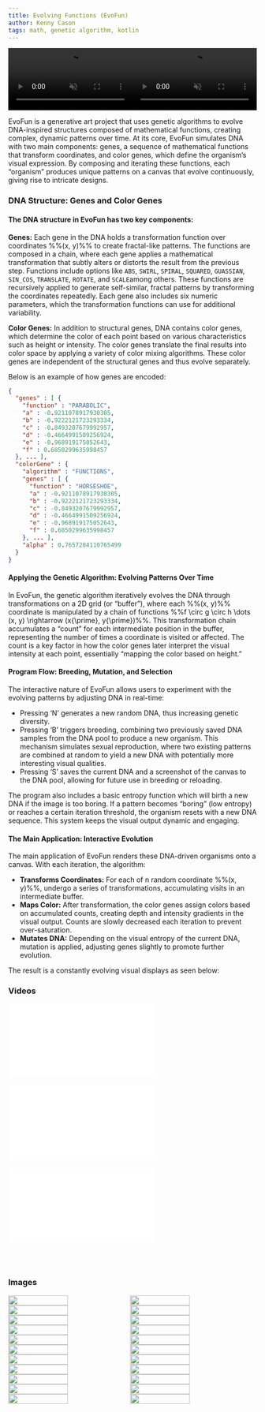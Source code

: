 ```yaml
---
title: Evolving Functions (EvoFun)
author: Kenny Cason
tags: math, genetic algorithm, kotlin
---
```

<video width="50%" controls autoplay muted loop><source src="https://cdn.kennycason.com/evofun/1729899046.mp4" type="video/mp4"></video><video width="50%" controls autoplay muted loop><source src="https://cdn.kennycason.com/evofun/1730174530.mp4" type="video/mp4"></video>

EvoFun is a generative art project that uses genetic algorithms to evolve DNA-inspired structures composed of mathematical functions, creating complex, dynamic patterns over time. At its core, EvoFun simulates DNA with two main components: genes, a sequence of mathematical functions that transform coordinates, and color genes, which define the organism’s visual expression. By composing and iterating these functions, each “organism” produces unique patterns on a canvas that evolve continuously, giving rise to intricate designs.

### DNA Structure: Genes and Color Genes

#### The DNA structure in EvoFun has two key components:

<b>Genes:</b> Each gene in the DNA holds a transformation function over coordinates %%(x, y)%% to create fractal-like patterns. The functions are composed in a chain, where each gene applies a mathematical transformation that subtly alters or distorts the result from the previous step. Functions include options like `ABS`, `SWIRL`, `SPIRAL`, `SQUARED`, `GUASSIAN`, `SIN_COS`, `TRANSLATE`, `ROTATE`, and `SCALE`among others. These functions are recursively applied to generate self-similar, fractal patterns by transforming the coordinates repeatedly. Each gene also includes six numeric parameters, which the transformation functions can use for additional variability.

<b>Color Genes:</b> In addition to structural genes, DNA contains color genes, which determine the color of each point based on various characteristics such as height or intensity. The color genes translate the final results into color space by applying a variety of color mixing algorithms. These color genes are independent of the structural genes and thus evolve separately.

Below is an example of how genes are encoded:

```json
{
  "genes" : [ {
    "function" : "PARABOLIC",
    "a" : -0.9211078917930305,
    "b" : -0.9222121723293334,
    "c" : -0.8493207679992957,
    "d" : -0.4664991509256924,
    "e" : -0.968919175052643,
    "f" : 0.6850299635998457
  }, ... ],
  "colorGene" : {
    "algorithm" : "FUNCTIONS",
    "genes" : [ {
      "function" : "HORSESHOE",
      "a" : -0.9211078917930305,
      "b" : -0.9222121723293334,
      "c" : -0.8493207679992957,
      "d" : -0.4664991509256924,
      "e" : -0.968919175052643,
      "f" : 0.6850299635998457
    }, ... ],
    "alpha" : 0.7657284110765499
  }
}
```

#### Applying the Genetic Algorithm: Evolving Patterns Over Time

In EvoFun, the genetic algorithm iteratively evolves the DNA through transformations on a 2D grid (or “buffer”), where each %%(x, y)%% coordinate is manipulated by a chain of functions %%f \circ g \circ h \dots (x, y) \rightarrow (x{\prime}, y{\prime})%%. This transformation chain accumulates a “count” for each intermediate position in the buffer, representing the number of times a coordinate is visited or affected. The count is a key factor in how the color genes later interpret the visual intensity at each point, essentially “mapping the color based on height.”


#### Program Flow: Breeding, Mutation, and Selection

The interactive nature of EvoFun allows users to experiment with the evolving patterns by adjusting DNA in real-time:

- Pressing ‘N’ generates a new random DNA, thus increasing genetic diversity.
- Pressing ‘B’ triggers breeding, combining two previously saved DNA samples from the DNA pool to produce a new organism. This mechanism simulates sexual reproduction, where two existing patterns are combined at random to yield a new DNA with potentially more interesting visual qualities.
- Pressing ‘S’ saves the current DNA and a screenshot of the canvas to the DNA pool, allowing for future use in breeding or reloading.

The program also includes a basic entropy function which will birth a new DNA if the image is too boring. If a pattern becomes “boring” (low entropy) or reaches a certain iteration threshold, the organism resets with a new DNA sequence. This system keeps the visual output dynamic and engaging.

#### The Main Application: Interactive Evolution

The main application of EvoFun renders these DNA-driven organisms onto a canvas. With each iteration, the algorithm:

- <b>Transforms Coordinates:</b> For each of n random coordinate %%(x, y)%%, undergo a series of transformations, accumulating visits in an intermediate buffer.
- <b>Maps Color:</b> After transformation, the color genes assign colors based on accumulated counts, creating depth and intensity gradients in the visual output. Counts are slowly decreased each iteration to prevent over-saturation. 
- <b>Mutates DNA:</b> Depending on the visual entropy of the current DNA, mutation is applied, adjusting genes slightly to promote further evolution.

The result is a constantly evolving visual displays as seen below:

### Videos

<div class="yt-container"><iframe class="yt-video" src="//www.youtube.com/embed/bDJs5xCmJcs?feature=player_detailpage" frameborder="0" allowfullscreen></iframe></div><br/>
<div class="yt-container"><iframe class="yt-video" src="//www.youtube.com/embed/xYB6IgKBQOY?feature=player_detailpage" frameborder="0" allowfullscreen></iframe></div><br/>
<div class="yt-container"><iframe class="yt-video" src="//www.youtube.com/embed/iowYCd0iKcg?feature=player_detailpage" frameborder="0" allowfullscreen></iframe></div><br/>

&nbsp;

### Images

<div style="display:flex; width: 100%; flex-wrap: wrap;">
<img class="modal-target" src="/images/evofun/iteration_1728715656_0.png" width="49%"/><img class="modal-target" src="/images/evofun/iteration_1728722276_200.png" width="49%"/>
<img class="modal-target" src="/images/evofun/iteration_1728722000_2200.png" width="49%"/><img class="modal-target" src="/images/evofun/iteration_1728721472_0.png" width="49%"/>
<img class="modal-target" src="/images/evofun/iteration_1728718403_100.png" width="49%"/><img class="modal-target" src="/images/evofun/iteration_1728722420_100.png" width="49%"/>
<img class="modal-target" src="/images/evofun/iteration_1729313889_89.png" width="49%"/><img class="modal-target" src="/images/evofun/iteration_1729313922_307.png" width="49%"/>
<img class="modal-target" src="/images/evofun/iteration_1729317878_860.png" width="49%"/><img class="modal-target" src="/images/evofun/iteration_1729317832_592.png" width="49%"/>
<img class="modal-target" src="/images/evofun/iteration_1728720385_700.png" width="49%"/><img class="modal-target" src="/images/evofun/iteration_1728973553_4000.png" width="49%"/>
<img class="modal-target" src="/images/evofun/iteration_1728973332_1900.png" width="49%"/><img class="modal-target" src="/images/evofun/iteration_1728973458_3100.png" width="49%"/>
<img class="modal-target" src="/images/evofun/iteration_1729109758_100.png" width="49%"/><img class="modal-target" src="/images/evofun/iteration_1729109803_200.png" width="49%"/>
<img class="modal-target" src="/images/evofun/iteration_1729226408_6939.png" width="49%"/><img class="modal-target" src="/images/evofun/iteration_1729228963_190.png" width="49%"/>
<img class="modal-target" src="/images/evofun/iteration_1729229357_1980.png" width="49%"/><img class="modal-target" src="/images/evofun/iteration_1729229465_2430.png" width="49%"/>
<img class="modal-target" src="/images/evofun/iteration_1729229879_4040.png" width="49%"/><img class="modal-target" src="/images/evofun/iteration_1729232157_760.png" width="49%"/>
</div>
